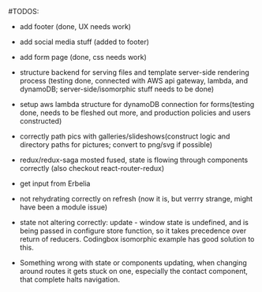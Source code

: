 #TODOS:

* add footer (done, UX needs work)

* add social media stuff (added to footer)

* add form page (done, css needs work)

* structure backend for serving files and template server-side rendering process (testing done, connected with AWS api gateway, lambda, and dynamoDB; server-side/isomorphic stuff needs to be done)

* setup aws lambda structure for dynamoDB connection for forms(testing done, needs to be fleshed out more, and production policies and users constructed)

* correctly path pics with galleries/slideshows(construct logic and directory paths for pictures; convert to png/svg if possible)

* redux/redux-saga mosted fused, state is flowing through components correctly (also checkout react-router-redux)

* get input from Erbelia

* not rehydrating correctly on refresh (now it is, but verrry strange, might have been a module issue)

* state not altering correctly: update - window state is undefined, and is being passed in configure store function, so it takes precedence over return of reducers. Codingbox isomorphic example has good solution to this.

* Something wrong with state or components updating, when changing around routes it gets stuck on one, especially the contact component, that complete halts navigation.

